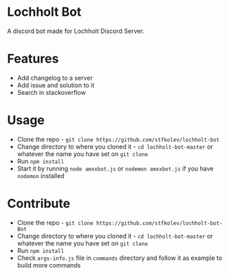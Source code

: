 # Lochholt Bot
A discord bot made for Lochholt Discord Server.

# Features

* Add changelog to a server
* Add issue and solution to it
* Search in stackoverflow

# Usage

* Clone the repo - `git clone https://github.com/stfkolev/lochholt-bot`
* Change directory to where you cloned it - `cd lochholt-bot-master` or whatever the name you have set on `git clone`
* Run `npm install`
* Start it by running `node amxxbot.js` or `nodemon amxxbot.js` if you have `nodemon` installed

# Contribute
* Clone the repo - `git clone https://github.com/stfkolev/lochholt-bot-Bot`
* Change directory to where you cloned it - `cd lochholt-bot-master` or whatever the name you have set on `git clone`
* Run `npm install`
* Check `args-info.js` file in `commands` directory and follow it as example to build more commands
